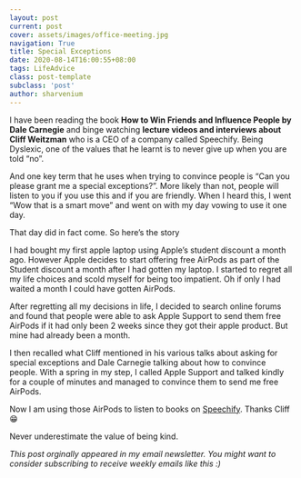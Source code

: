 ```yaml
---
layout: post
current: post
cover: assets/images/office-meeting.jpg
navigation: True
title: Special Exceptions
date: 2020-08-14T16:00:55+08:00
tags: LifeAdvice
class: post-template
subclass: 'post'
author: sharvenium
---
```


I have been reading the book **How to Win Friends and Influence People by Dale Carnegie** and binge watching **lecture videos and interviews about Cliff Weitzman** who is a CEO of a company called Speechify. Being Dyslexic, one of the values that he learnt is to never give up when you are told “no”.

And one key term that he uses when trying to convince people is “Can you please grant me a special exceptions?”. More likely than not, people will listen to you if you use this and if you are friendly. When I heard this, I went “Wow that is a smart move” and went on with my day vowing to use it one day.

That day did in fact come. So here’s the story

I had bought my first apple laptop using Apple’s student discount a month ago. However Apple decides to start offering free AirPods as part of the Student discount a month after I had gotten my laptop. I started to regret all my life choices and scold myself for being too impatient. Oh if only I had waited a month I could have gotten AirPods.

After regretting all my decisions in life, I decided to search online forums and found that people were able to ask Apple Support to send them free AirPods if it had only been 2 weeks since they got their apple product. But mine had already been a month.

I then recalled what Cliff mentioned in his various talks about asking for special exceptions and Dale Carnegie talking about how to convince people. With a spring in my step, I called Apple Support and talked kindly for a couple of minutes and managed to convince them to send me free AirPods.

Now I am using those AirPods to listen to books on [Speechify](https://getspeechify.com). Thanks Cliff 😁

Never underestimate the value of being kind.

_This post orginally appeared in my email newsletter. You might want to consider subscribing to receive weekly emails like this :)_